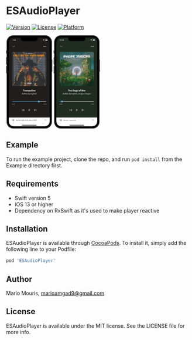 # ESAudioPlayer

[![Version](https://img.shields.io/cocoapods/v/ESAudioPlayer.svg?style=flat)](https://cocoapods.org/pods/ESAudioPlayer)
[![License](https://img.shields.io/cocoapods/l/ESAudioPlayer.svg?style=flat)](https://cocoapods.org/pods/ESAudioPlayer)
[![Platform](https://img.shields.io/cocoapods/p/ESAudioPlayer.svg?style=flat)](https://cocoapods.org/pods/ESAudioPlayer)

<img src="assets/screenshot-1.png" width="25%" /> <img src="assets/screenshot-2.png" width="25%" />

## Example

To run the example project, clone the repo, and run `pod install` from the Example directory first.

## Requirements
* Swift version 5
* iOS 13 or higher
* Dependency on RxSwift as it's used to make player reactive

## Installation

ESAudioPlayer is available through [CocoaPods](https://cocoapods.org). To install
it, simply add the following line to your Podfile:

```ruby
pod 'ESAudioPlayer'
```

## Author

Mario Mouris, marioamgad9@gmail.com

## License

ESAudioPlayer is available under the MIT license. See the LICENSE file for more info.
